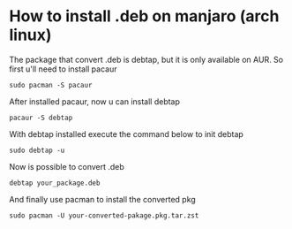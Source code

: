 # How to install .deb on manjaro (arch linux)

The package that convert .deb is debtap, but it is only available on AUR.
So first u'll need to install pacaur

```
sudo pacman -S pacaur
```

After installed pacaur, now u can install debtap

```
pacaur -S debtap
```

With debtap installed execute the command below to init debtap

```
sudo debtap -u
```

Now is possible to convert .deb

```
debtap your_package.deb
```

And finally use pacman to install the converted pkg

```
sudo pacman -U your-converted-pakage.pkg.tar.zst
```
